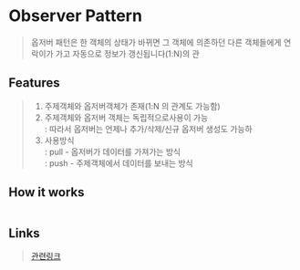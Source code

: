 # Observer Pattern

> 옵저버 패턴은 한 객체의 상태가 바뀌면 그 객체에 의존하던 다른 객체들에게 연락이가 가고 자동으로 정보가 갱신됩니다(1:N)의 관

## Features

> 1. 주제객체와 옵저버객체가 존재(1:N 의 관계도 가능함)
> 2. 주제객체와 옵저버 객체는 독립적으로사용이 가능  
    : 따라서 옵저버는 언제나 추가/삭제/신규 옵저버 생성도 가능하
> 3. 사용방식  
    : pull - 옵저버가 데이터를 가져가는 방식  
    : push - 주제객체에서 데이터를 보내는 방식  

## How it works

<p align = "center">
  <img src = "https://upload.wikimedia.org/wikipedia/commons/thumb/8/8d/Observer.svg/1600px-Observer.svg.png" alt = ""/>
</p> 

## Links

> [관련링크](http://tiboy.tistory.com/entry/Observer-Pattern)  
